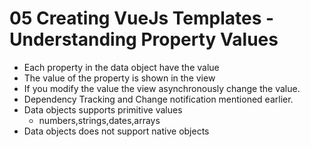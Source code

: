 # 05 Creating VueJs Templates - Understanding Property Values

- Each property in the data object have the value
- The value of the property is shown in the view
- If you modify the value the view asynchronously change the value.
- Dependency Tracking and Change notification mentioned earlier.
- Data objects supports primitive values
	- numbers,strings,dates,arrays
- Data objects does not support native objects
